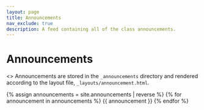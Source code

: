 ```yaml
---
layout: page
title: Announcements
nav_exclude: true
description: A feed containing all of the class announcements.
---
```


# Announcements

<> Announcements are stored in the `_announcements` directory and rendered according to the layout file, `_layouts/announcement.html`.

{% assign announcements = site.announcements | reverse %}
{% for announcement in announcements %}
{{ announcement }}
{% endfor %}
